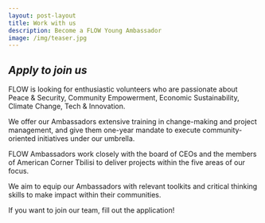```yaml
---
layout: post-layout
title: Work with us
description: Become a FLOW Young Ambassador
image: /img/teaser.jpg
---
```


## ***Apply to join us***

FLOW is looking for enthusiastic volunteers who are passionate about Peace
& Security, Community Empowerment, Economic Sustainability, Climate Change,
Tech & Innovation.

We offer our Ambassadors extensive training in change-making and project
management, and give them one-year mandate to execute community-oriented
initiatives under our umbrella.

FLOW Ambassadors work closely with the board of CEOs and the members of
American Corner Tbilisi to deliver projects within the five areas of our
focus.

We aim to equip our Ambassadors with relevant toolkits and critical
thinking skills to make impact within their communities.

If you want to join our team, fill out the application!